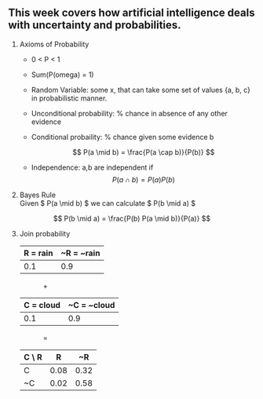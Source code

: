 ## This week covers how artificial intelligence deals with uncertainty and probabilities. 

1) Axioms of Probability 
    * 0 < P < 1
    * Sum(P(omega) = 1)
    * Random Variable: some x, that can take some set of values {a, b, c} in probabilistic manner. 
    * Unconditional probability: % chance in absence of any other evidence
    * Conditional probaility: % chance given some evidence b

        $$ P(a \mid b) = \frac{P(a \cap b)}{P(b)} $$
    * Independence: a,b are independent if 
        $$ P(a \cap b) = P(a)P(b) $$

2) Bayes Rule 
<br> Given $ P(a \mid b) $ we can calculate $ P(b \mid a) $

$$
P(b \mid a) = \frac{P(b) P(a \mid b)}{P(a)}
$$

3) Join probability 

    | R = rain | ~R = ~rain|    
    |----------|-----------| 
    | 0.1      | 0.9       |

    &nbsp;&nbsp;&nbsp;&nbsp;&nbsp;&nbsp;&nbsp;&nbsp;&nbsp;&nbsp;&nbsp;&nbsp;+
    
    | C = cloud | ~C = ~cloud |    
    |----------|-----------| 
    | 0.1      | 0.9       |

    &nbsp;&nbsp;&nbsp;&nbsp;&nbsp;&nbsp;&nbsp;&nbsp;&nbsp;&nbsp;&nbsp;&nbsp;=

    | C \ R   | R  | ~R |
    |---------|----------|-----------|
    | C   | 0.08     | 0.32      |
    | ~C   | 0.02     | 0.58      |

